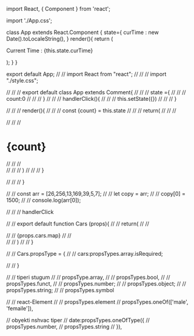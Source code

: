 import React, { Component } from 'react';

import './App.css';

class App extends React.Component {
    state={
      curTime : new Date().toLocaleString(),
    }
    render(){
      return (
        <div className="App">
          <p>Current Time : {this.state.curTime}</p>
        </div>
      );
    }
  }

export default App;
// // import React from "react";
// // // import "./style.css";

// // // export  default class App extends Comment{
// // //   state ={
// // //     count:0
// // //   }
// // //   handlerClick(){
// // //     this.setState({})
// // //   }

// // //   render(){
// // //     const {count} = this.state
// // //     return(
// // //       <div>
// // //         <h1>{count}</h1>
// // //       </div>
// // //     )
// // //   }


// // // }

// // const arr = [26,256,13,169,39,5,7];
// // let copy = arr;
// // copy[0] = 1500;
// // console.log(arr[0]);

// // // handlerClick


// // export default function Cars (props){
// //   return(
// //     <div>
// //       {props.cars.map}
// //     </div>
// //   )
// // }

// // Cars.propsType = {
// //   cars:propsTypes.array.isRequired;


// // }

// // tiperi stugum
// // propsType.array,
// // propsTypes.bool,
// // propsTypes.funct,
// // propsTypes.number;
// // propsTypes.object;
// // propsTypes.string;
// // propsTypes.symbol

// // react-Element
// // propsTypes.element
// propsTypes.oneOf(['male', 'femaile']),

// obyekti nshvac tiper 
// date:propsTypes.oneOfType({
//   propsTypes.number,
//   propsTypes.string
// }),
